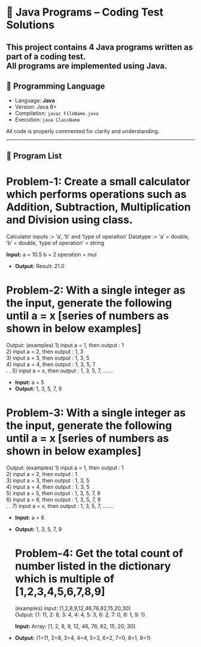 # 📘 Java Programs – Coding Test Solutions

This project contains 4 Java programs written as part of a coding test.  
All programs are implemented using **Java**.
---

## 🔧 Programming Language

- Language: **Java**
- Version: Java 8+
- Compilation: `javac FileName.java`
- Execution: `java ClassName`

All code is properly commented for clarity and understanding.

---

## 📁 Program List

# Problem-1: Create a small calculator which performs operations such as Addition, Subtraction, Multiplication and Division using class.
  Calculator inputs :> ‘a’, ‘b’ and ‘type of operation’
  Datatype :> ‘a’ = double, ‘b’ = double, ‘type of operation’ = string
  
**Input:**
a = 10.5
b = 2
operation = mul
- **Output:**
Result: 21.0

# Problem-2: With a single integer as the input, generate the following until a = x [series of numbers as shown in below examples]
 
  Output: (examples)
    1) input a = 1, then output : 1 <br>
    2) input a = 2, then output : 1, 3 <br>
    3) input a = 3, then output : 1, 3, 5 <br>
    4) input a = 4, then output : 1, 3, 5, 7 <br>
    .
    .
    5) input a = x, then output : 1, 3, 5, 7, ....... <br>
 

- **Input:**
a = 5 <br>
- **Output:**
1, 3, 5, 7, 9


# Problem-3: With a single integer as the input, generate the following until a = x [series of numbers as shown in below examples]
 
  Output: (examples)
    1) input a = 1, then output : 1 <br>
    2) input a = 2, then output : 1 <br>
    3) input a = 3, then output : 1, 3, 5 <br>
    4) input a = 4, then output : 1, 3, 5 <br>
    5) input a = 5, then output : 1, 3, 5, 7, 9 <br>
    6) input a = 6, then output : 1, 3, 5, 7, 9 <br>
    .
    .
    7) input a = x, then output : 1, 3, 5, 7, ....... <br>
    
 - **Input:**
     a = 6 <br>
- **Output:**
    1, 3, 5, 7, 9


  # Problem-4: Get the total count of number listed in the dictionary which is multiple of [1,2,3,4,5,6,7,8,9]
  (examples)
  input: [1,2,8,9,12,46,76,82,15,20,30] <br>
  Output: 
    {1: 11, 2: 8, 3: 4, 4: 4, 5: 3, 6: 2, 7: 0, 8: 1, 9: 1} <br>

  **Input:**
Array: [1, 2, 8, 9, 12, 46, 76, 82, 15, 20, 30] <br>
- **Output:**
{1=11, 2=8, 3=4, 4=4, 5=3, 6=2, 7=0, 8=1, 9=1}

 

